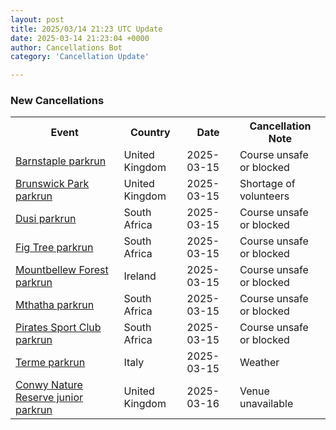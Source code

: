 ```yaml
---
layout: post
title: 2025/03/14 21:23 UTC Update
date: 2025-03-14 21:23:04 +0000
author: Cancellations Bot
category: 'Cancellation Update'

---
```


<h3>New Cancellations</h3>
<div class='hscrollable'>
<table style='width: 100%'>
    <tr>
        <th>Event</th>
        <th>Country</th>
        <th>Date</th>
        <th>Cancellation Note</th>
    </tr>
    <tr>
        <td><a href="https://www.parkrun.org.uk/barnstaple">Barnstaple parkrun</a></td>
        <td>United Kingdom</td>
        <td>2025-03-15</td>
        <td>Course unsafe or blocked</td>
    </tr>
    <tr>
        <td><a href="https://www.parkrun.org.uk/brunswickpark">Brunswick Park parkrun</a></td>
        <td>United Kingdom</td>
        <td>2025-03-15</td>
        <td>Shortage of volunteers</td>
    </tr>
    <tr>
        <td><a href="https://www.parkrun.co.za/dusi">Dusi parkrun</a></td>
        <td>South Africa</td>
        <td>2025-03-15</td>
        <td>Course unsafe or blocked</td>
    </tr>
    <tr>
        <td><a href="https://www.parkrun.co.za/figtree">Fig Tree parkrun</a></td>
        <td>South Africa</td>
        <td>2025-03-15</td>
        <td>Course unsafe or blocked</td>
    </tr>
    <tr>
        <td><a href="https://www.parkrun.ie/mountbellewforest">Mountbellew Forest parkrun</a></td>
        <td>Ireland</td>
        <td>2025-03-15</td>
        <td>Course unsafe or blocked</td>
    </tr>
    <tr>
        <td><a href="https://www.parkrun.co.za/mthatha">Mthatha parkrun</a></td>
        <td>South Africa</td>
        <td>2025-03-15</td>
        <td>Course unsafe or blocked</td>
    </tr>
    <tr>
        <td><a href="https://www.parkrun.co.za/piratessportclub">Pirates Sport Club parkrun</a></td>
        <td>South Africa</td>
        <td>2025-03-15</td>
        <td>Course unsafe or blocked</td>
    </tr>
    <tr>
        <td><a href="https://www.parkrun.it/terme">Terme parkrun</a></td>
        <td>Italy</td>
        <td>2025-03-15</td>
        <td>Weather</td>
    </tr>
    <tr>
        <td><a href="https://www.parkrun.org.uk/conwynaturereserve-juniors">Conwy Nature Reserve junior parkrun</a></td>
        <td>United Kingdom</td>
        <td>2025-03-16</td>
        <td>Venue unavailable</td>
    </tr>
</table>
</div>
